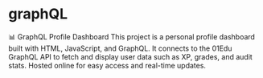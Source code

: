 # graphQL
📊 GraphQL Profile Dashboard  This project is a personal profile dashboard built with HTML, JavaScript, and GraphQL. It connects to the 01Edu GraphQL API to fetch and display user data such as XP, grades, and audit stats. Hosted online for easy access and real-time updates.
